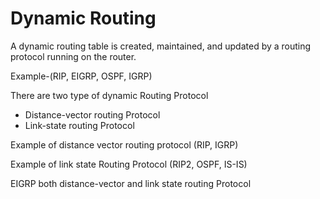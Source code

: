 # Dynamic Routing

A dynamic routing table is created, maintained, and updated by a routing protocol running on the router.

Example-(RIP, EIGRP, OSPF, IGRP)

There are two type of dynamic Routing Protocol
-	Distance-vector routing Protocol
-	Link-state routing Protocol

Example of distance vector routing protocol (RIP, IGRP)

Example of link state Routing Protocol (RIP2, OSPF, IS-IS)

EIGRP both distance-vector and link state routing Protocol
